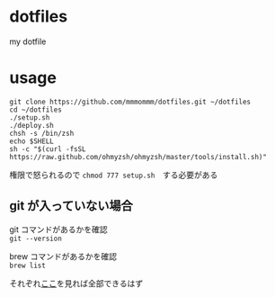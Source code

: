 # dotfiles

my dotfile

# usage

```terminal
git clone https://github.com/mmmommm/dotfiles.git ~/dotfiles
cd ~/dotfiles
./setup.sh
./deploy.sh
chsh -s /bin/zsh
echo $SHELL
sh -c "$(curl -fsSL https://raw.github.com/ohmyzsh/ohmyzsh/master/tools/install.sh)"
```

権限で怒られるので
`chmod 777 setup.sh`　する必要がある

## git が入っていない場合

git コマンドがあるかを確認  
`git --version`

brew コマンドがあるかを確認  
`brew list`

それぞれ[ここ](https://tracpath.com/bootcamp/git-install-to-mac.html)を見れば全部できるはず
